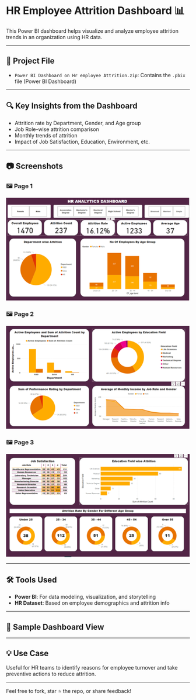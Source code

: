 # HR Employee Attrition Dashboard 📊

This Power BI dashboard helps visualize and analyze employee attrition trends in an organization using HR data.

---

## 📁 Project File
- `Power BI Dashboard on Hr employee Attrition.zip`: Contains the `.pbix` file (Power BI Dashboard)

---

## 🔍 Key Insights from the Dashboard
- Attrition rate by Department, Gender, and Age group
- Job Role-wise attrition comparison
- Monthly trends of attrition
- Impact of Job Satisfaction, Education, Environment, etc.

---
## 📷 Screenshots

### 🖼️ Page 1
![Page 1](page1.png)

### 🖼️ Page 2
![Page 2](page2.png)

### 🖼️ Page 3
![Page 3](page3.png)

---
## 🛠️ Tools Used
- **Power BI**: For data modeling, visualization, and storytelling
- **HR Dataset**: Based on employee demographics and attrition info

---

## 📸 Sample Dashboard View


---

## 💡 Use Case
Useful for HR teams to identify reasons for employee turnover and take preventive actions to reduce attrition.

---

Feel free to fork, star ⭐ the repo, or share feedback!

